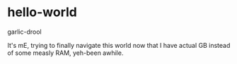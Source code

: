 # hello-world
garlic-drool


It's mE, trying to finally navigate this world now that I have actual GB instead of some measly RAM, yeh-been awhile.

